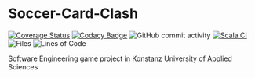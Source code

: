# Soccer-Card-Clash
[![Coverage Status](https://coveralls.io/repos/github/arutepsu/Soccer-Card-Clash/badge.svg?branch=main)](https://coveralls.io/github/arutepsu/Soccer-Card-Clash?branch=main)
[![Codacy Badge](https://app.codacy.com/project/badge/Grade/c8252a455c9a41f881a18a2e319642b1)](https://app.codacy.com/gh/arutepsu/Soccer-Card-Clash/dashboard?utm_source=gh&utm_medium=referral&utm_content=&utm_campaign=Badge_grade)
![GitHub commit activity](https://img.shields.io/github/commit-activity/w/arutepsu/Soccer-Card-Clash)
[![Scala CI](https://github.com/arutepsu/Soccer-Card-Clash/actions/workflows/scala.yml/badge.svg)](https://github.com/arutepsu/Soccer-Card-Clash/actions/workflows/scala.yml)
![Files](https://img.shields.io/endpoint?url=https://arutepsu/Soccer-Card-Clash/cloc.json&label=Files&query=$.SUM.files&color=orange)
![Lines of Code](https://img.shields.io/endpoint?url=https://arutepsu/Soccer-Card-Clash/cloc.json&label=Lines&query=$.SUM.code&color=blue)


Software Engineering game project in Konstanz University of Applied Sciences
